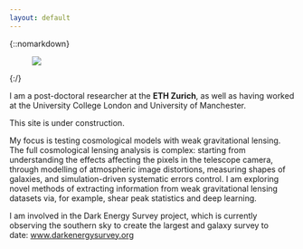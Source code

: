 ```yaml
---
layout: default
---
```


<div class="lead pretty-links">

{::nomarkdown}
<figure class="site-profile">
    <img src="{{ site.baseurl }}/assets/img/me_pic.png">
</figure>
{:/}

I am a post-doctoral researcher at the **ETH Zurich**, as well as having worked at the University College London and University of Manchester.

This site is under construction.

My focus is testing cosmological models with weak gravitational lensing.
The full cosmological lensing analysis is complex: starting from understanding the effects affecting the pixels in the telescope camera, through modelling of atmospheric image distortions, measuring shapes of galaxies, and simulation-driven systematic errors control.
I am exploring novel methods of extracting information from weak gravitational lensing datasets via, for example, shear peak statistics and deep learning.

I am involved in the Dark Energy Survey project, which is currently observing the southern sky to create the largest and galaxy survey to date: <a href="http://www.darkenergysurvey.org/">www.darkenergysurvey.org</a>

</div>

